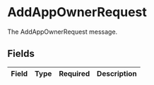 # AddAppOwnerRequest

The AddAppOwnerRequest message.


## Fields

| Field       | Type        | Required    | Description |
| ----------- | ----------- | ----------- | ----------- |